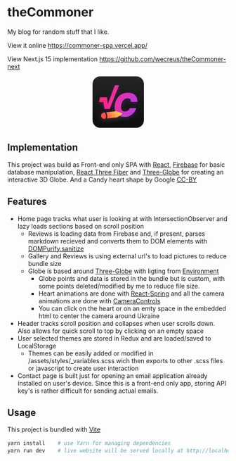 # theCommoner
My blog for random stuff that I like.

View it online https://commoner-spa.vercel.app/

View Next.js 15 implementation https://github.com/wecreus/theCommoner-next

<div align="center">

![LOGO](./public/theCommoner.png) 
</div>

## Implementation

This project was build as Front-end only SPA with [React](https://react.dev/), [Firebase](https://firebase.google.com/) for basic database manipulation, [React Three Fiber](https://docs.pmnd.rs/react-three-fiber/getting-started/introduction) and [Three-Globe](https://github.com/vasturiano/three-globe) for creating an interactive 3D Globe. And a Candy heart shape by Google [CC-BY](https://creativecommons.org/licenses/by/3.0/)

## Features
* Home page tracks what user is looking at with IntersectionObserver and lazy loads sections based on scroll position
  * Reviews is loading data from Firebase and, if present, parses markdown recieved and converts them to DOM elements with [DOMPurify.sanitize](https://github.com/cure53/DOMPurify?tab=readme-ov-file#how-do-i-use-it)
  * Gallery and Reviews is using external url's to load pictures to reduce bundle size
  * Globe is based around [Three-Globe](https://github.com/vasturiano/three-globe) with ligting from [Environment](https://github.com/pmndrs/drei?tab=readme-ov-file#environment)
    * Globe points and data is stored in the bundle but is custom, with some points deleted/modified by me to reduce file size.
    * Heart animations are done with [React-Spring](https://github.com/pmndrs/react-spring) and all the camera animations are done with [CameraControls](https://github.com/pmndrs/drei?tab=readme-ov-file#cameracontrols)
    * You can click on the heart or on an emty space in the embedded html to center the camera around Ukraine
* Header tracks scroll position and collapses when user scrolls down. Also allows for quick scroll to top by clicking on an empty space
* User selected themes are stored in Redux and are loaded/saved to LocalStorage
  * Themes can be easily added or modified in /assets/styles/_variables.scss wich then exports to other .scss files or javascript to create user interaction 
* Contact page is built just for opening an email application already installed on user's device. Since this is a front-end only app, storing API key's is rather difficult for sending actual emails.

## Usage

This project is bundled with [Vite](https://vitejs.dev/)

```bash
yarn install    # use Yarn for managing dependencies
yarn run dev    # live website will be served locally at http://localhost:5173/
```
